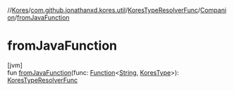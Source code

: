 //[Kores](../../../../index.md)/[com.github.jonathanxd.kores.util](../../index.md)/[KoresTypeResolverFunc](../index.md)/[Companion](index.md)/[fromJavaFunction](from-java-function.md)

# fromJavaFunction

[jvm]\
fun [fromJavaFunction](from-java-function.md)(func: [Function](https://docs.oracle.com/javase/8/docs/api/java/util/function/Function.html)<[String](https://kotlinlang.org/api/latest/jvm/stdlib/kotlin/-string/index.html), [KoresType](../../../com.github.jonathanxd.kores.type/-kores-type/index.md)>): [KoresTypeResolverFunc](../index.md)
